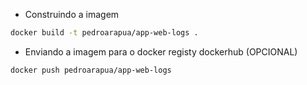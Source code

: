 - Construindo a imagem

```bash
docker build -t pedroarapua/app-web-logs .
```

- Enviando a imagem para o docker registy dockerhub (OPCIONAL)

```bash
docker push pedroarapua/app-web-logs
```
